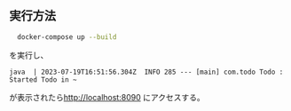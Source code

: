 ## 実行方法
```bash
  docker-compose up --build
```
を実行し、
```bach
java  | 2023-07-19T16:51:56.304Z  INFO 285 --- [main] com.todo Todo : Started Todo in ~
```
が表示されたら[http://localhost:8090](http://localhost:8090) にアクセスする。
